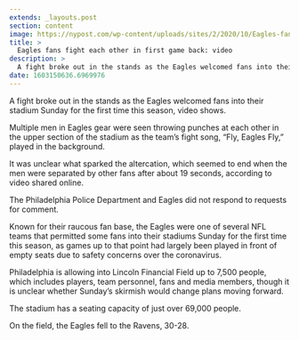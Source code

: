 ```yaml
--- 
extends: _layouts.post 
section: content 
image: https://nypost.com/wp-content/uploads/sites/2/2020/10/Eagles-fan-fight.jpg?quality=90&strip=all&w=1200 
title: > 
  Eagles fans fight each other in first game back: video 
description: > 
  A fight broke out in the stands as the Eagles welcomed fans into their stadium Sunday for the first time this season, video shows.Multiple men in Eagles gear were seen throwing punches at each other in the upper section of the stadium as the team’s fight song, “Fly, Eagles Fly,” played in the background.It was unclear what sparked the altercation, which seemed to end when the men were separated by other fans after about 19 seconds, according to video shared online.The Philadelphia Police Department and Eagles did not respond to requests for comment.On the field, the Eagles fell to the Ravens, 30-28. 
date: 1603150636.6969976 
--- 
```

<div><p>A fight broke out in the stands as the Eagles welcomed fans into their stadium Sunday for the first time this season, video shows.</p>
<p>Multiple men in Eagles gear were seen throwing punches at each other in the upper section of the stadium as the team&#8217;s fight song, &#8220;Fly, Eagles Fly,&#8221; played in the background.</p>
<p>It was unclear what sparked the altercation, which seemed to end when the men were separated by other fans after about 19 seconds, according to video shared online.</p>
<p>The Philadelphia Police Department and Eagles did not respond to requests for comment.</p>
<p>Known for their raucous fan base, the Eagles were one of several NFL teams that permitted some fans into their stadiums Sunday for the first time this season, as games up to that point had largely been played in front of empty seats due to safety concerns over the coronavirus.</p>
<p>Philadelphia is allowing into Lincoln Financial Field up to 7,500 people, which includes players, team personnel, fans and media members, though it is unclear whether Sunday&#8217;s skirmish would change plans moving forward.</p>
<p>The stadium has a seating capacity of just over 69,000 people.</p>
<p>On the field, the Eagles fell to the Ravens, 30-28.</p>
			</div>